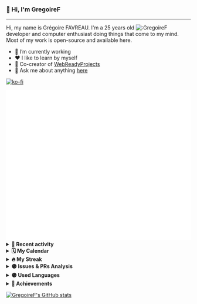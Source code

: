 ### 👋 Hi, I'm GregoireF

---

<img align="right" width="150" src="https://count.getloli.com/get/@:GregoireF" alt=":GregoireF">

Hi, my name is Grégoire FAVREAU. I'm a 25 years old developer and computer enthusiast doing things that come to my mind. Most of my work is open-source and available here.

- :telescope: I’m currently working
- ❤️ I like to learn by myself
- :rocket: Co-creator of [WebReadyProjects](https://github.com/WebReadyProjects)
- :speech_balloon: Ask me about anything [here](https://github.com/GregoireF/GregoireF/issues)

[![ko-fi](https://ko-fi.com/img/githubbutton_sm.svg)](https://ko-fi.com/gregoirefavreau)

<img src="https://github.com/GregoireF/GregoireF/blob/main/.cache/base.svg">

<details>
    <summary><b>📰 Recent activity</b></summary>
    <img src="https://github.com/GregoireF/GregoireF/blob/main/.cache/followup.svg">
</details>

<details>
    <summary><b>🗓️ My Calendar</b></summary>
    <img src="https://github.com/GregoireF/GregoireF/blob/main/.cache/isocalendar.svg">
</details>

<details>
    <summary><b>🔥 My Streak</b></summary>
    <img src="https://github-readme-streak-stats.herokuapp.com/?user=gregoiref&theme=dark" alt="streak" />
</details>

<details>
    <summary><b>🟣 Issues & PRs Analysis</b></summary>
    <img src="https://github.com/GregoireF/GregoireF/blob/main/.cache/followup.svg">
</details>

<details>
    <summary><b>🟣 Used Languages</b></summary>
    <img src="https://github-readme-stats.vercel.app/api/wakatime?username=gfavreau&border_radius=30&hide_border=true&bg_color=313849&title_color=667EBD&text_color=B1BACD" alt="wakatime" />
</details>

<details>
    <summary><b>🏅 Achievements</b></summary>
    <img src="https://github.com/GregoireF/GregoireF/blob/main/.cache/achievements.svg">
    <details>
        <summary><b>Detailed</b></summary>
        <img src="https://github.com/GregoireF/GregoireF/blob/main/.cache/achievements_detailed.svg">
    </details>
</details>

[![GregoireF's GitHub stats](https://github-readme-stats.vercel.app/api?username=GregoireF&count_private=true&show_icons=true&theme=highcontrast&include_all_commits=true&border_radius=30&hide_border=true&bg_color=313849&title_color=667EBD&text_color=B1BACD&icon_color=467D46&)](https://github.com/GregoireF/)

